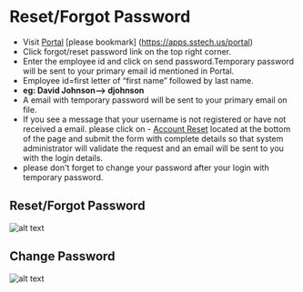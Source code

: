 Reset/Forgot Password
=========

- Visit [Portal](https://apps.sstech.us/portal) [please bookmark] (https://apps.sstech.us/portal)
- Click forgot/reset password link on the top right corner.
- Enter the employee id and click on send password.Temporary password will be sent to your primary email id mentioned in Portal.
- Employee id=first letter of “first name” followed by last name.
- **eg: David Johnson--> djohnson**
- A email with temporary password will be sent to your primary email on file.
- If you see a message that your username is not registered or have not received a email. please click on - [Account Reset](../../office/accountresettask.html "Account Reset") located at the bottom of the page and submit the form with complete details so that system administrator will validate the request and an email will be sent to you with the login details.
- please don't forget to change your password after your login with temporary password.

Reset/Forgot Password
----
![alt text](../images/resetpassword.png "Forgot Password")

Change Password
----

![alt text](../images/change-password.png "Change Password")